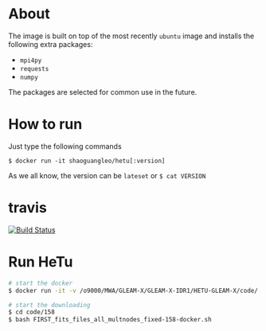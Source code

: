 # About

The image is built on top of the most recently `ubuntu` image and installs the following extra packages:

- `mpi4py`
- `requests`
- `numpy`

The packages are selected for common use in the future. 

# How to run

Just type the following commands

```
$ docker run -it shaoguangleo/hetu[:version]
```

As we all know, the version can be `lateset` or `$ cat VERSION`

# travis

[![Build Status](https://www.travis-ci.org/shaoguangleo/docker-hetu.svg?branch=master)](https://www.travis-ci.org/shaoguangleo/docker-hetu)


# Run HeTu

```bash
# start the docker
$ docker run -it -v /o9000/MWA/GLEAM-X/GLEAM-X-IDR1/HETU-GLEAM-X/code/:/code -v /o9000/MWA/GLEAM/hetu_images/deep_learn/inference_sets/:/catalogue -v /o9000/MWA/GLEAM/hetu_images/deep_learn/inference_sets/FIRST_fits-10G:/output shaoguangleo/hetu

# start the downloading
$ cd code/158
$ bash FIRST_fits_files_all_multnodes_fixed-158-docker.sh
```